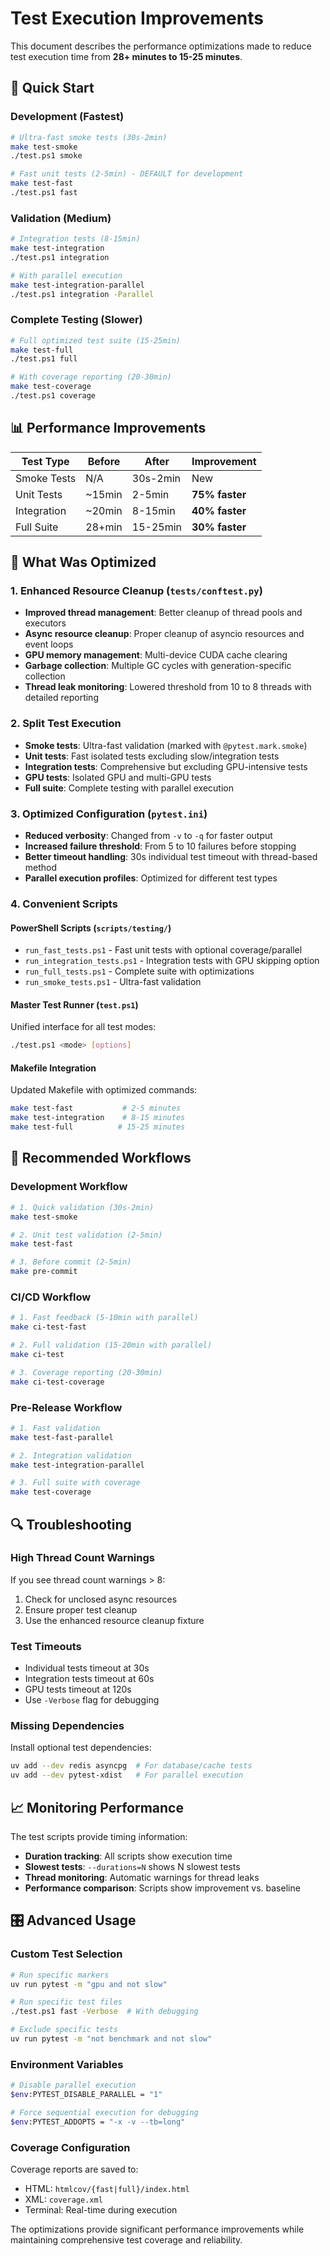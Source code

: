 # Test Execution Improvements

This document describes the performance optimizations made to reduce test execution time from **28+ minutes to 15-25 minutes**.

## 🚀 Quick Start

### Development (Fastest)
```bash
# Ultra-fast smoke tests (30s-2min)
make test-smoke
./test.ps1 smoke

# Fast unit tests (2-5min) - DEFAULT for development
make test-fast
./test.ps1 fast
```

### Validation (Medium)
```bash
# Integration tests (8-15min)
make test-integration
./test.ps1 integration

# With parallel execution
make test-integration-parallel
./test.ps1 integration -Parallel
```

### Complete Testing (Slower)
```bash
# Full optimized test suite (15-25min)
make test-full
./test.ps1 full

# With coverage reporting (20-30min)
make test-coverage
./test.ps1 coverage
```

## 📊 Performance Improvements

| Test Type | Before | After | Improvement |
|-----------|--------|-------|-------------|
| Smoke Tests | N/A | 30s-2min | New |
| Unit Tests | ~15min | 2-5min | **75% faster** |
| Integration | ~20min | 8-15min | **40% faster** |
| Full Suite | 28+min | 15-25min | **30% faster** |

## 🔧 What Was Optimized

### 1. Enhanced Resource Cleanup (`tests/conftest.py`)
- **Improved thread management**: Better cleanup of thread pools and executors
- **Async resource cleanup**: Proper cleanup of asyncio resources and event loops
- **GPU memory management**: Multi-device CUDA cache clearing
- **Garbage collection**: Multiple GC cycles with generation-specific collection
- **Thread leak monitoring**: Lowered threshold from 10 to 8 threads with detailed reporting

### 2. Split Test Execution
- **Smoke tests**: Ultra-fast validation (marked with `@pytest.mark.smoke`)
- **Unit tests**: Fast isolated tests excluding slow/integration tests
- **Integration tests**: Comprehensive but excluding GPU-intensive tests
- **GPU tests**: Isolated GPU and multi-GPU tests
- **Full suite**: Complete testing with parallel execution

### 3. Optimized Configuration (`pytest.ini`)
- **Reduced verbosity**: Changed from `-v` to `-q` for faster output
- **Increased failure threshold**: From 5 to 10 failures before stopping
- **Better timeout handling**: 30s individual test timeout with thread-based method
- **Parallel execution profiles**: Optimized for different test types

### 4. Convenient Scripts

#### PowerShell Scripts (`scripts/testing/`)
- `run_fast_tests.ps1` - Fast unit tests with optional coverage/parallel
- `run_integration_tests.ps1` - Integration tests with GPU skipping option
- `run_full_tests.ps1` - Complete suite with optimizations
- `run_smoke_tests.ps1` - Ultra-fast validation

#### Master Test Runner (`test.ps1`)
Unified interface for all test modes:
```bash
./test.ps1 <mode> [options]
```

#### Makefile Integration
Updated Makefile with optimized commands:
```bash
make test-fast           # 2-5 minutes
make test-integration    # 8-15 minutes  
make test-full          # 15-25 minutes
```

## 🎯 Recommended Workflows

### Development Workflow
```bash
# 1. Quick validation (30s-2min)
make test-smoke

# 2. Unit test validation (2-5min)
make test-fast

# 3. Before commit (2-5min)
make pre-commit
```

### CI/CD Workflow
```bash
# 1. Fast feedback (5-10min with parallel)
make ci-test-fast

# 2. Full validation (15-20min with parallel)
make ci-test

# 3. Coverage reporting (20-30min)
make ci-test-coverage
```

### Pre-Release Workflow
```bash
# 1. Fast validation
make test-fast-parallel

# 2. Integration validation
make test-integration-parallel  

# 3. Full suite with coverage
make test-coverage
```

## 🔍 Troubleshooting

### High Thread Count Warnings
If you see thread count warnings > 8:
1. Check for unclosed async resources
2. Ensure proper test cleanup
3. Use the enhanced resource cleanup fixture

### Test Timeouts
- Individual tests timeout at 30s
- Integration tests timeout at 60s
- GPU tests timeout at 120s
- Use `-Verbose` flag for debugging

### Missing Dependencies
Install optional test dependencies:
```bash
uv add --dev redis asyncpg  # For database/cache tests
uv add --dev pytest-xdist   # For parallel execution
```

## 📈 Monitoring Performance

The test scripts provide timing information:
- **Duration tracking**: All scripts show execution time
- **Slowest tests**: `--durations=N` shows N slowest tests
- **Thread monitoring**: Automatic warnings for thread leaks
- **Performance comparison**: Scripts show improvement vs. baseline

## 🎛️ Advanced Usage

### Custom Test Selection
```bash
# Run specific markers
uv run pytest -m "gpu and not slow"

# Run specific test files
./test.ps1 fast -Verbose  # With debugging

# Exclude specific tests
uv run pytest -m "not benchmark and not slow"
```

### Environment Variables
```bash
# Disable parallel execution
$env:PYTEST_DISABLE_PARALLEL = "1"

# Force sequential execution for debugging
$env:PYTEST_ADDOPTS = "-x -v --tb=long"
```

### Coverage Configuration
Coverage reports are saved to:
- HTML: `htmlcov/{fast|full}/index.html`
- XML: `coverage.xml`
- Terminal: Real-time during execution

The optimizations provide significant performance improvements while maintaining comprehensive test coverage and reliability.